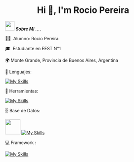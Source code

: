 <h1 align="center">Hi 👋, I'm Rocio Pereira<a href="https://100rabhcsmc.github.io/Me.io/" target="blank"></a></h1>

<img src="https://media.giphy.com/media/iY8CRBdQXODJSCERIr/giphy.gif" width="30px">&nbsp;***Sobre Mi ....***

👨‍💻 &nbsp;Alumno: Rocio Pereira

🎓 &nbsp;Estudiante en EEST N°1

🌍 Monte Grande, Provincia de Buenos Aires, Argentina

📕 Lenguajes:

[![My Skills](https://skillicons.dev/icons?i=js,html,css,java,php,py)](https://skillicons.dev)

📘 Herramientas:

[![My Skills](https://skillicons.dev/icons?i=git,vscode,visualstudio)](https://skillicons.dev)

🗄 Base de Datos:

<img src="https://github.com/user-attachments/assets/7b4ecb00-b756-4d47-be2f-8561ce7ec254" width="48.5"> [![My Skills](https://skillicons.dev/icons?i=mysql,sqlite)](https://skillicons.dev)

💻 Framework :

[![My Skills](https://skillicons.dev/icons?i=bootstrap,django)](https://skillicons.dev)


